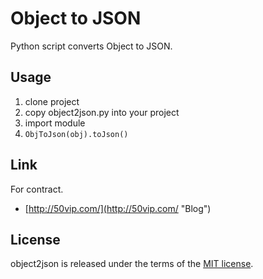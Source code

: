 # Object to JSON #
Python script converts Object to JSON.

## Usage ##
1. clone project
2. copy object2json.py into your project
3. import module
4. `ObjToJson(obj).toJson()`

## Link ##
For contract.

- [http://50vip.com/](http://50vip.com/ "Blog")

## License ##
object2json is released under the terms of the [MIT license](http://opensource.org/licenses/MIT).